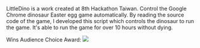 LittleDino is a work created at 8th Hackathon Taiwan. Control the Google Chrome dinosaur Easter egg game automatically. By reading the source code of the game, I developed this script which controls the dinosaur to run the game. It's able to run the game for over 10 hours without dying.

Wins Audience Choice Award:
![](/images/image21.jpeg)